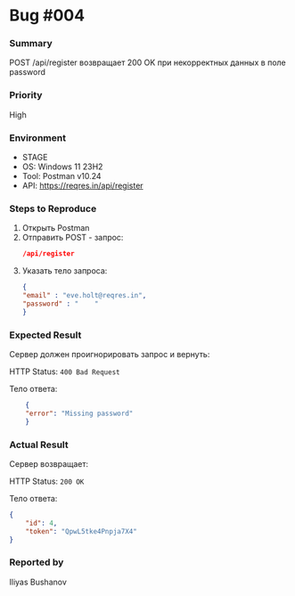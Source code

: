 # Bug #004
### Summary
POST /api/register возвращает 200 OK при некорректных данных в поле password

### Priority
High

### Environment
- STAGE
- OS: Windows 11 23H2
- Tool: Postman v10.24
- API: https://reqres.in/api/register

### Steps to Reproduce

1. Открыть Postman
2. Отправить POST - запрос: 
    ```json
    /api/register
    ```
3. Указать тело запроса:
    ```json
    {
    "email" : "eve.holt@reqres.in",
    "password" : "    "
    }
    ```


### Expected Result
Сервер должен проигнорировать запрос и вернуть:

HTTP Status: `400 Bad Request`

Тело ответа: 
```json
    {
    "error": "Missing password"
    }
 ```

### Actual Result
Сервер возвращает:

HTTP Status: `200 OK`

Тело ответа: 
```json
{
    "id": 4,
    "token": "QpwL5tke4Pnpja7X4"
}
```

### Reported by
Iliyas Bushanov